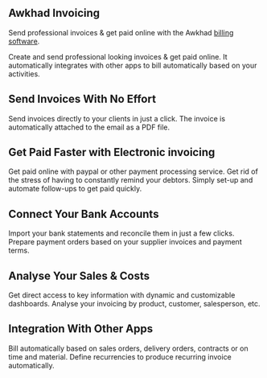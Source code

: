 Awkhad Invoicing
--------------

Send professional invoices & get paid online with the Awkhad
<a href="https://www.awkhad.com/page/billing">billing software</a>.

Create and send professional looking invoices & get paid online. It
automatically integrates with other apps to bill automatically based on your
activities.

Send Invoices With No Effort
----------------------------

Send invoices directly to your clients in just a click. The invoice is
automatically attached to the email as a PDF file.

Get Paid Faster with Electronic invoicing
-----------------------------------------

Get paid online with paypal or other payment processing service. Get rid of the
stress of having to constantly remind your debtors. Simply set-up and automate
follow-ups to get paid quickly.

Connect Your Bank Accounts
--------------------------

Import your bank statements and reconcile them in just a few clicks. Prepare
payment orders based on your supplier invoices and payment terms.

Analyse Your Sales & Costs
--------------------------

Get direct access to key information with dynamic and customizable dashboards.
Analyse your invoicing by product, customer, salesperson, etc.

Integration With Other Apps
---------------------------

Bill automatically based on sales orders, delivery orders, contracts or on time
and material. Define recurrencies to produce recurring invoice automatically.

